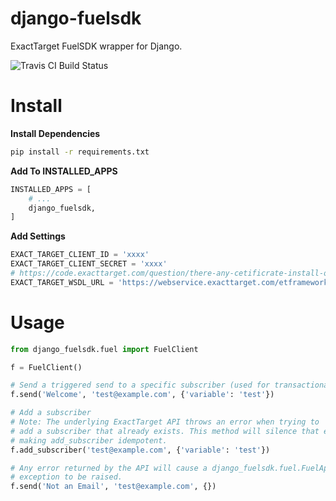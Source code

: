 django-fuelsdk
==============

ExactTarget FuelSDK wrapper for Django.

![Travis CI Build Status](https://travis-ci.org/bradjasper/django-jsonfield.png?branch=master)

Install
=======

**Install Dependencies**
```bash
pip install -r requirements.txt
```

**Add To INSTALLED_APPS**
```python
INSTALLED_APPS = [
    # ...
    django_fuelsdk,
]
```

**Add Settings**
```python
EXACT_TARGET_CLIENT_ID = 'xxxx'
EXACT_TARGET_CLIENT_SECRET = 'xxxx'
# https://code.exacttarget.com/question/there-any-cetificrate-install-our-server-access-et-api
EXACT_TARGET_WSDL_URL = 'https://webservice.exacttarget.com/etframework.wsdl'
```


Usage
=====

```python
from django_fuelsdk.fuel import FuelClient

f = FuelClient()

# Send a triggered send to a specific subscriber (used for transactional email)
f.send('Welcome', 'test@example.com', {'variable': 'test'})

# Add a subscriber
# Note: The underlying ExactTarget API throws an error when trying to
# add a subscriber that already exists. This method will silence that error,
# making add_subscriber idempotent. 
f.add_subscriber('test@example.com', {'variable': 'test'})

# Any error returned by the API will cause a django_fuelsdk.fuel.FuelApiError
# exception to be raised. 
f.send('Not an Email', 'test@example.com', {})
```
